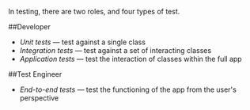In testing, there are two roles, and four types of test.

##Developer

- *Unit tests* &mdash; test against a single class
- *Integration tests* &mdash; test against a set of interacting classes
- *Application tests* &mdash;  test the interaction of classes within the full app

##Test Engineer

- *End-to-end tests* &mdash; test the functioning of the app from the user's perspective


